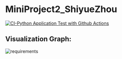 # MiniProject2_ShiyueZhou
[![CI-Python Application Test with Github Actions](https://github.com/nogibjj/MiniProject2_ShiyueZhou/actions/workflows/ci.yml/badge.svg)](https://github.com/nogibjj/MiniProject2_ShiyueZhou/actions/workflows/ci.yml)





## Visualization Graph:
![requirements](graph.png)
